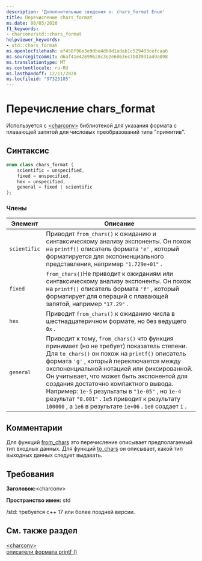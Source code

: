 ```yaml
---
description: 'Дополнительные сведения о: chars_format Enum'
title: Перечисление chars_format
ms.date: 08/03/2020
f1_keywords:
- charconv/std::chars_format
helpviewer_keywords:
- std::chars_format
ms.openlocfilehash: af458f96e3e9dbe4db9d1adab1c529403cefcaa6
ms.sourcegitcommit: d6af41e42699628c3e2e6063ec7b03931a49a098
ms.translationtype: MT
ms.contentlocale: ru-RU
ms.lasthandoff: 12/11/2020
ms.locfileid: "97325185"
---
```

# <a name="chars_format-enum"></a>Перечисление chars_format

Используется с [\<charconv>](charconv.md) библиотекой для указания формата с плавающей запятой для числовых преобразований типа "примитив".

## <a name="syntax"></a>Синтаксис

```cpp
enum class chars_format {
    scientific = unspecified,
    fixed = unspecified,
    hex = unspecified,
    general = fixed | scientific
};
```

### <a name="members"></a>Члены

|Элемент|Описание|
|-|-|
| `scientific` | Приводит `from_chars()` к ожиданию и синтаксическому анализу экспоненты. Он похож на `printf()` описатель формата `'e'` , который форматируется для экспоненциального представления, например `"1.729e+01"` . |
| `fixed` | `from_chars()`Не приводит к ожиданиям или синтаксическому анализу экспоненты. Он похож на `printf()` описатель формата `'f'` , который форматирует для операций с плавающей запятой, например `"17.29"` .|
| `hex` | Приводит `from_chars()` к ожиданию числа в шестнадцатеричном формате, но без ведущего `0x` . |
| `general` | Приводит к тому, `from_chars()` что функция принимает (но не требует) показатель степени. Для `to_chars()` он похож на `printf()` описатель формата `'g'` , который переключается между экспоненциальной нотацией или фиксированной. Он учитывает, что может быть экспонентой для создания достаточно компактного вывода. Например: `1e-5` результаты в `"1e-05"` , но `1e-4` результат `"0.001"` . `1e5` приводит к результату `100000` , а `1e6` в результате `1e+06` . `1e0` создает `1` .|

## <a name="remarks"></a>Комментарии

Для функций [from_chars](charconv-functions.md#from_chars) это перечисление описывает предполагаемый тип входных данных.
Для функций [to_chars](charconv-functions.md#to_chars) он описывает, какой тип выходных данных следует выдавать.

## <a name="requirements"></a>Требования

**Заголовок:**\<charconv>

**Пространство имен:** std

/std: требуется c++ 17 или более поздней версии.

## <a name="see-also"></a>См. также раздел

[\<charconv>](../standard-library/charconv.md)  
[описатели формата printf ()](..\c-runtime-library\format-specification-syntax-printf-and-wprintf-functions.md)
